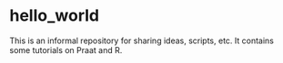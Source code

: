 # hello_world
This is an informal repository for sharing ideas, scripts, etc.
It contains some tutorials on Praat and R.
